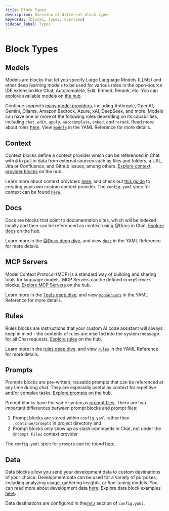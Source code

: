 ```yaml
---
title: Block Types
description: Overview of different block types
keywords: [blocks, types, overview]
sidebar_label: Types
---
```


# Block Types

## Models

Models are blocks that let you specify Large Language Models (LLMs) and other deep learning models to be used for various roles in the open-source IDE extension like Chat, Autocomplete, Edit, Embed, Rerank, etc. You can explore available models on [the hub](https://hub.continue.dev/explore/models).

Continue supports [many model providers](../../customize/model-providers), including Anthropic, OpenAI, Gemini, Ollama, Amazon Bedrock, Azure, xAI, DeepSeek, and more. Models can have one or more of the following roles depending on its capabilities, including `chat`, `edit`, `apply`, `autocomplete`, `embed`, and `rerank`. Read more about roles [here](../../customize/model-roles). View [`models`](../../yaml-reference.md#models) in the YAML Reference for more details.

## Context

Context blocks define a context provider which can be referenced in Chat with `@` to pull in data from external sources such as files and folders, a URL, Jira or Confluence, and Github issues, among others. [Explore context provider blocks](https://hub.continue.dev/explore/context) on the hub.

Learn more about context providers [here](../../yaml-reference.md#context), and check out [this guide](../../customize/tutorials/build-your-own-context-provider.mdx) to creating your own custom context provider. The `config.yaml` spec for context can be found [`here`](../../yaml-reference.md#context).

## Docs

Docs are blocks that point to documentation sites, which will be indexed locally and then can be referenced as context using @Docs in Chat. [Explore docs](https://hub.continue.dev/explore/docs) on the hub.

Learn more in the [@Docs deep dive](../../customize/deep-dives/docs.mdx), and view [`docs`](../../yaml-reference.md#docs) in the YAML Reference for more details.

## MCP Servers

Model Context Protocol (MCP) is a standard way of building and sharing tools for language models. MCP Servers can be defined in `mcpServers` blocks. [Explore MCP Servers](https://hub.continue.dev/explore/mcp) on the hub.

Learn more in the [Tools deep dive](../../customize/tools.mdx), and view [`mcpServers`](../../yaml-reference.md#mcpservers) in the YAML Reference for more details.

## Rules

Rules blocks are instructions that your custom AI code assistant will always keep in mind - the contents of rules are inserted into the system message for all Chat requests. [Explore rules](https://hub.continue.dev/explore/rules) on the hub.

Learn more in the [rules deep dive](../../customize/deep-dives/rules.md), and view [`rules`](../../yaml-reference.md#rules) in the YAML Reference for more details.

## Prompts

Prompts blocks are pre-written, reusable prompts that can be referenced at any time during chat. They are especially useful as context for repetitive and/or complex tasks. [Explore prompts](https://hub.continue.dev/explore/prompts) on the hub.

Prompt blocks have the same syntax as [prompt files](../../customize/deep-dives/prompt-files.md). There are two important differences between prompt blocks and prompt files:

1. Prompt blocks are stored within `config.yaml` rather than `.continue/prompts` in project directory and
2. Prompt blocks only show up as slash commands in Chat, not under the `@Prompt Files` context provider

The `config.yaml` spec for `prompts` can be found [here](../../yaml-reference.md#prompts).

## Data

Data blocks allow you send your development data to custom destinations of your choice. Development data can be used for a variety of purposes, including analyzing usage, gathering insights, or fine-tuning models. You can read more about development data [here](../../customize/deep-dives/development-data.md). Explore data block examples [here](https://hub.continue.dev/explore/data).

Data destinations are configured in the[`data`](../../yaml-reference.md#data) section of `config.yaml`.